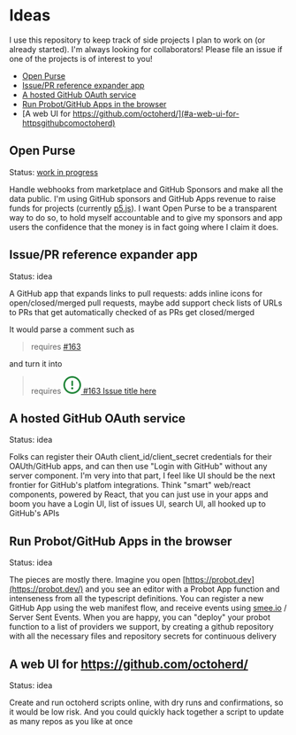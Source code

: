 # Ideas

I use this repository to keep track of side projects I plan to work on (or already started). I'm always looking for collaborators! Please file an issue if one of the projects is of interest to you!

<!-- toc -->

- [Open Purse](#open-purse)
- [Issue/PR reference expander app](#issuepr-reference-expander-app)
- [A hosted GitHub OAuth service](#a-hosted-github-oauth-service)
- [Run Probot/GitHub Apps in the browser](#run-probotgithub-apps-in-the-browser)
- [A web UI for https://github.com/octoherd/](#a-web-ui-for-httpsgithubcomoctoherd)

<!-- tocstop -->

## Open Purse

Status: [work in progress](https://github.com/gr2m/open-purse)

Handle webhooks from marketplace and GitHub Sponsors and make all the data public. I'm using GitHub sponsors and GitHub Apps revenue to raise funds for projects (currently [p5.js](https://p5js.org/)). I want Open Purse to be a transparent way to do so, to hold myself accountable and to give my sponsors and app users the confidence that the money is in fact going where I claim it does.

## Issue/PR reference expander app

Status: idea

A GitHub app that expands links to pull requests: adds inline icons for open/closed/merged pull requests, maybe add support check lists of URLs to PRs that get automatically checked of as PRs get closed/merged

It would parse a comment such as

> requires [#163](#)

and turn it into

> requires [![issue closed](assets/issue-open.svg) #163 Issue title here](#)

## A hosted GitHub OAuth service

Status: idea

Folks can register their OAuth client_id/client_secret credentials for their OAUth/GitHub apps, and can then use "Login with GitHub" without any server component. I'm very into that part, I feel like UI should be the next frontier for GitHub's platfom integrations. Think "smart" web/react components, powered by React, that you can just use in your apps and boom you have a Login UI, list of issues UI, search UI, all hooked up to GitHub's APIs

## Run Probot/GitHub Apps in the browser

Status: idea

The pieces are mostly there. Imagine you open [https://probot.dev](https://probot.dev/) and you see an editor with a Probot App function and intenseness from all the typescript definitions. You can register a new GitHub App using the web manifest flow, and receive events using [smee.io](http://smee.io/) / Server Sent Events. When you are happy, you can "deploy" your probot function to a list of providers we support, by creating a github repository with all the necessary files and repository secrets for continuous delivery

## A web UI for https://github.com/octoherd/

Status: idea

Create and run octoherd scripts online, with dry runs and confirmations, so it would be low risk. And you could quickly hack together a script to update as many repos as you like at once
